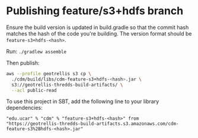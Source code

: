 # Publishing feature/s3+hdfs branch

Ensure the build version is updated in build.gradle so that the commit hash matches the hash of the code you're building. The version format should be `feature-s3+hdfs-<hash>`.

Run: `./gradlew assemble`

Then publish:

```bash
aws --profile geotrellis s3 cp \
  ./cdm/build/libs/cdm-feature-s3+hdfs-<hash>.jar \
  s3://geotrellis-thredds-build-artifacts/ \
  --acl public-read
```

To use this project in SBT, add the following line to your library dependencies:

```
"edu.ucar" % "cdm" % "feature-s3+hdfs-<hash>" from "https://geotrellis-thredds-build-artifacts.s3.amazonaws.com/cdm-feature-s3%2Bhdfs-<hash>.jar"
```
